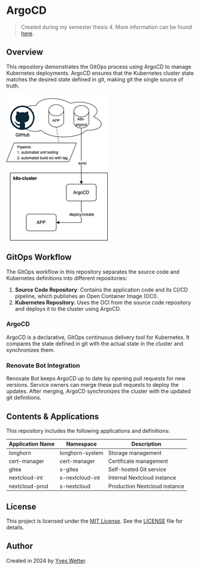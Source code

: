 # ArgoCD

> Created during my semester thesis 4. More information can be found [here](https://cloud-native-engineering.github.io/sem04_docs/).

## Overview

This repository demonstrates the GitOps process using ArgoCD to manage Kubernetes deployments. ArgoCD ensures that the Kubernetes cluster state matches the desired state defined in git, making git the single source of truth.

![gitops](images/gitops.png)

## GitOps Workflow

The GitOps workflow in this repository separates the source code and Kubernetes definitions into different repositories:

1. **Source Code Repository**: Contains the application code and its CI/CD pipeline, which publishes an Open Container Image (OCI).
2. **Kubernetes Repository**: Uses the OCI from the source code repository and deploys it to the cluster using ArgoCD.

### ArgoCD

ArgoCD is a declarative, GitOps continuous delivery tool for Kubernetes. It compares the state defined in git with the actual state in the cluster and synchronizes them.

### Renovate Bot Integration

Renovate Bot keeps ArgoCD up to date by opening pull requests for new versions. Service owners can merge these pull requests to deploy the updates. After merging, ArgoCD synchronizes the cluster with the updated git definitions.

## Contents & Applications

This repository includes the following applications and definitions:

| Application Name | Namespace        | Description                  |
| ---------------- | ---------------- | ---------------------------- |
| longhorn         | longhorn-system  | Storage management           |
| cert-manager     | cert-manager     | Certificate management       |
| gitea            | s-gitea          | Self-hosted Git service      |
| nextcloud-int    | s-nextcloud-int  | Internal Nextcloud instance  |
| nextcloud-prod   | s-nextcloud      | Production Nextcloud instance|

## License

This project is licensed under the [MIT License](https://opensource.org/licenses/MIT). See the [LICENSE](LICENSE) file for details.

## Author

Created in 2024 by [Yves Wetter](mailto:yves.wetter@edu.tbz.ch).

